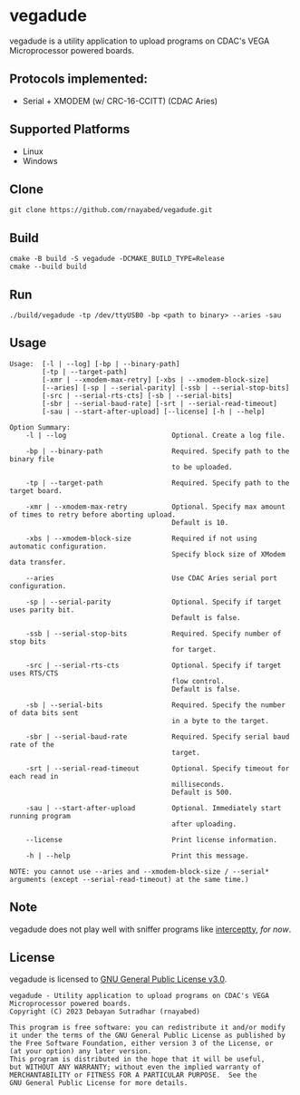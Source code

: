 # vegadude

vegadude is a utility application to upload programs on CDAC's VEGA Microprocessor powered boards.

## Protocols implemented:

* Serial + XMODEM (w/ CRC-16-CCITT) (CDAC Aries)

## Supported Platforms

* Linux
* Windows

## Clone

```
git clone https://github.com/rnayabed/vegadude.git
```

## Build

```
cmake -B build -S vegadude -DCMAKE_BUILD_TYPE=Release
cmake --build build
```

## Run

```
./build/vegadude -tp /dev/ttyUSB0 -bp <path to binary> --aries -sau
```

## Usage

```
Usage:  [-l | --log] [-bp | --binary-path]
        [-tp | --target-path]
        [-xmr | --xmodem-max-retry] [-xbs | --xmodem-block-size]
        [--aries] [-sp | --serial-parity] [-ssb | --serial-stop-bits]
        [-src | --serial-rts-cts] [-sb | --serial-bits]
        [-sbr | --serial-baud-rate] [-srt | --serial-read-timeout]
        [-sau | --start-after-upload] [--license] [-h | --help]

Option Summary:
    -l | --log                          Optional. Create a log file.

    -bp | --binary-path                 Required. Specify path to the binary file
                                        to be uploaded.

    -tp | --target-path                 Required. Specify path to the target board.

    -xmr | --xmodem-max-retry           Optional. Specify max amount of times to retry before aborting upload.
                                        Default is 10.

    -xbs | --xmodem-block-size          Required if not using automatic configuration.
                                        Specify block size of XModem data transfer.

    --aries                             Use CDAC Aries serial port configuration.

    -sp | --serial-parity               Optional. Specify if target uses parity bit.
                                        Default is false.

    -ssb | --serial-stop-bits           Required. Specify number of stop bits
                                        for target.

    -src | --serial-rts-cts             Optional. Specify if target uses RTS/CTS
                                        flow control.
                                        Default is false.

    -sb | --serial-bits                 Required. Specify the number of data bits sent
                                        in a byte to the target.

    -sbr | --serial-baud-rate           Required. Specify serial baud rate of the
                                        target.

    -srt | --serial-read-timeout        Optional. Specify timeout for each read in
                                        milliseconds.
                                        Default is 500.

    -sau | --start-after-upload         Optional. Immediately start running program
                                        after uploading.

    --license                           Print license information.

    -h | --help                         Print this message.

NOTE: you cannot use --aries and --xmodem-block-size / --serial* arguments (except --serial-read-timeout) at the same time.)
```

## Note

vegadude does not play well with sniffer programs like [interceptty](https://github.com/geoffmeyers/interceptty), *for now*.

## License

vegadude is licensed to [GNU General Public License v3.0](https://github.com/rnayabed/vegadude/blob/master/LICENSE).

```
vegadude - Utility application to upload programs on CDAC's VEGA Microprocessor powered boards.
Copyright (C) 2023 Debayan Sutradhar (rnayabed)

This program is free software: you can redistribute it and/or modify
it under the terms of the GNU General Public License as published by
the Free Software Foundation, either version 3 of the License, or
(at your option) any later version.
This program is distributed in the hope that it will be useful,
but WITHOUT ANY WARRANTY; without even the implied warranty of
MERCHANTABILITY or FITNESS FOR A PARTICULAR PURPOSE.  See the
GNU General Public License for more details.
```

